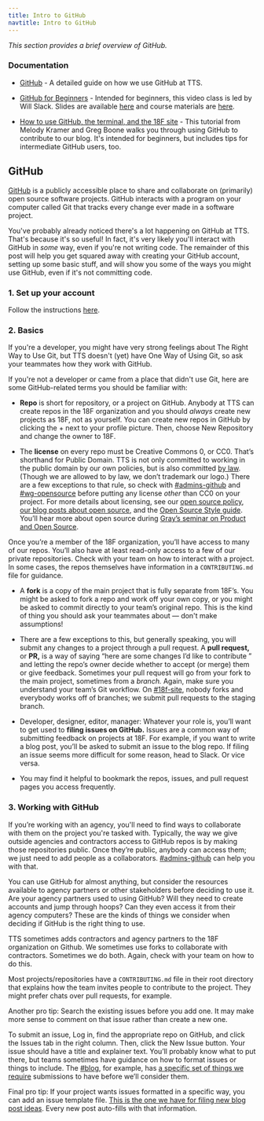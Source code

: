 ```yaml
---
title: Intro to GitHub
navtitle: Intro to GitHub
---
```


_This section provides a brief overview of GitHub._


### Documentation

- [GitHub](/github/) - A detailed guide on how we use GitHub at TTS.

- [GitHub for Beginners](http://www.digitalgov.gov/event/github-for-beginners/) - Intended for beginners, this video class is led by Will Slack. Slides are available [here](https://pages.18f.gov/slides/github-basics/#/18) and course materials are [here](https://docs.google.com/document/d/18b-4VPTcuqat-enGQSVzivGH2CsqdQVG0K0eToRM39I/edit).

- [How to use GitHub, the terminal, and the 18F site](https://18f.gsa.gov/2015/03/03/how-to-use-github-and-the-terminal-a-guide/) - This tutorial from Melody Kramer and Greg Boone walks you through using GitHub to contribute to our blog. It's intended for beginners, but includes tips for intermediate GitHub users, too.

## GitHub

[GitHub](https://github.com) is a publicly accessible place to share and collaborate on (primarily) open source software projects. GitHub interacts with a program on your computer called Git that tracks every change ever made in a software project.

You've probably already noticed there's a lot happening on GitHub at TTS. That's because it's so useful! In fact, it's very likely you'll interact with GitHub in _some_ way, even if you're not writing code. The remainder of this post will help you get squared away with creating your GitHub account, setting up some basic stuff, and will show you some of the ways you might use GitHub, even if it's not committing code.

### 1. Set up your account

Follow the instructions [here](/github/).

### 2. Basics

If you're a developer, you might have very strong feelings about The Right Way to Use Git, but TTS doesn't (yet) have One Way of Using Git, so ask your teammates how they work with GitHub.

If you're not a developer or came from a place that didn't use Git, here are some GitHub-related terms you should be familiar with:

- **Repo** is short for repository, or a project on GitHub. Anybody at TTS can create repos in the 18F organization and you should _always_ create new projects as 18F, not as yourself. You can create new repos in GitHub by clicking the + next to your profile picture. Then, choose New Repository and change the owner to 18F.

- The **license** on every repo must be Creative Commons 0, or CC0. That&rsquo;s shorthand for Public Domain. TTS is not only committed to working in the public domain by our own policies, but is also committed [by law](https://www.usa.gov/government-works). (Though we are allowed to by law, we don&rsquo;t trademark our logo.) There are a few exceptions to that rule, so check with [#admins-github](https://gsa-tts.slack.com/archives/admins-github) and [#wg-opensource](https://gsa-tts.slack.com/archives/wg-opensource) before putting any license _other_ than CC0 on your project. For more details about licensing, see our [open source policy](https://github.com/18F/open-source-policy), [our blog posts about open source](https://18f.gsa.gov/tags/open-source/), and the [Open Source Style guide](https://pages.18f.gov/open-source-guide/). You&rsquo;ll hear more about open source during [Gray&rsquo;s seminar on Product and Open Source](/intro-to-product-and-open-source).

Once you&rsquo;re a member of the 18F organization, you&rsquo;ll have access to many of our repos.  You&rsquo;ll also have at least read-only access to a few of our private repositories. Check with your team on how to interact with a project. In some cases, the repos themselves have information in a `CONTRIBUTING.md` file for guidance.

- A **fork** is a copy of the main project that is fully separate from 18F&rsquo;s. You might be asked to fork a repo and work off your own copy, or you might be asked to commit directly to your team&rsquo;s original repo. This is the kind of thing you should ask your teammates about — don't make assumptions!

- There are a few exceptions to this, but generally speaking, you will submit any changes to a project through a pull request. A **pull request,** or **PR,** is a way of saying  &ldquo;here are some changes I&rsquo;d like to contribute &rdquo; and letting the repo&rsquo;s owner decide whether to accept (or merge) them or give feedback. Sometimes your pull request will go from your fork to the main project, sometimes from a _branch._ Again, make sure you understand your team&rsquo;s Git workflow. On [#18f-site](), nobody forks and everybody works off of branches; we submit pull requests to the staging branch.

- Developer, designer, editor, manager: Whatever your role is, you&rsquo;ll want to get used to **filing issues on GitHub.** Issues are a common way of submitting feedback on projects at 18F. For example, if you want to write a blog post, you&rsquo;ll be asked to submit an issue to the blog repo. If filing an issue seems more difficult for some reason, head to Slack. Or vice versa.

- You may find it helpful to bookmark the repos, issues, and pull request pages you access frequently.

### 3. Working with GitHub

If you&rsquo;re working with an agency, you'll need to find ways to collaborate with them on the project you're tasked with. Typically, the way we give outside agencies and contractors access to GitHub repos is by making those repositories public. Once they&rsquo;re public, anybody can access them; we just need to add people as a collaborators. [#admins-github](https://gsa-tts.slack.com/archives/admins-github) can help you with that.

You can use GitHub for almost anything, but consider the resources available to agency partners or other stakeholders before deciding to use it. Are your agency partners used to using GitHub? Will they need to create accounts and jump through hoops? Can they even access it from their agency computers? These are the kinds of things we consider when deciding if GitHub is the right thing to use.

TTS sometimes adds contractors and agency partners to the 18F organization on Github. We sometimes use forks to collaborate with contractors. Sometimes we do both. Again, check with your team on how to do this.

Most projects/repositories have a `CONTRIBUTING.md` file in their root directory that explains how the team invites people to contribute to the project. They might prefer chats over pull requests, for example.

Another pro tip: Search the existing issues before you add one. It may make more sense to comment on that issue rather than create a new one.

To submit an issue, Log in, find the appropriate repo on GitHub, and click the Issues tab in the right column. Then, click the New Issue button. Your issue should have a title and explainer text. You&rsquo;ll probably know what to put there, but teams sometimes have guidance on how to format issues or things to include. The [#blog](https://gsa-tts.slack.com/archives/blog), for example, has [a specific set of things we require](https://github.com/18F/blog-drafts#readme) submissions to have before we&rsquo;ll consider them.

Final pro tip: If your project wants issues formatted in a specific way, you can add an issue template file. [This is the one we have for filing new blog post ideas](https://github.com/18F/blog-drafts/blob/master/ISSUE_TEMPLATE.md). Every new post auto-fills with that information.

